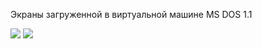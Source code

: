 ﻿---
Title: MS DOS 1.1
Date: 2014-12-01T20:01:00+03:00
Tags: [history, os, dos, ms]
Category: History
Slug: history-msdos-1_1
---



Экраны загруженной в виртуальной машине MS DOS 1.1

![](/images/ms_dos-1.1/1.jpg)
![](/images/ms_dos-1.1/2.jpg)


